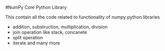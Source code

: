 #NumPy Core Python Library

This contain all the code related to functionality of numpy python libraries

* addition, substruction, multiplication, division
* join operation like stack, concanete
* split operation
* iterate and many more
